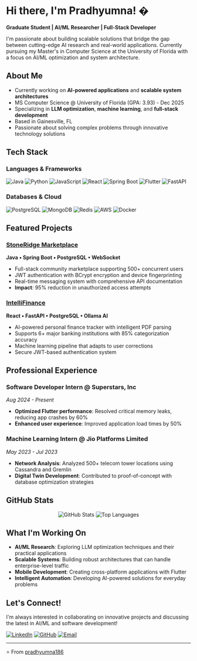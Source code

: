 # Hi there, I'm Pradhyumna! �

**Graduate Student | AI/ML Researcher | Full-Stack Developer**

I'm passionate about building scalable solutions that bridge the gap between cutting-edge AI research and real-world applications. Currently pursuing my Master's in Computer Science at the University of Florida with a focus on AI/ML optimization and system architecture.

##  About Me

-  Currently working on **AI-powered applications** and **scalable system architectures**
-  MS Computer Science @ University of Florida (GPA: 3.93) - Dec 2025
-  Specializing in **LLM optimization**, **machine learning**, and **full-stack development**
-  Based in Gainesville, FL
-  Passionate about solving complex problems through innovative technology solutions

##  Tech Stack

### Languages & Frameworks
![Java](https://img.shields.io/badge/Java-ED8B00?style=flat&logo=openjdk&logoColor=white)
![Python](https://img.shields.io/badge/Python-3776AB?style=flat&logo=python&logoColor=white)
![JavaScript](https://img.shields.io/badge/JavaScript-F7DF1E?style=flat&logo=javascript&logoColor=black)
![React](https://img.shields.io/badge/React-20232A?style=flat&logo=react&logoColor=61DAFB)
![Spring Boot](https://img.shields.io/badge/Spring_Boot-6DB33F?style=flat&logo=spring-boot&logoColor=white)
![Flutter](https://img.shields.io/badge/Flutter-02569B?style=flat&logo=flutter&logoColor=white)
![FastAPI](https://img.shields.io/badge/FastAPI-005571?style=flat&logo=fastapi)

### Databases & Cloud
![PostgreSQL](https://img.shields.io/badge/PostgreSQL-316192?style=flat&logo=postgresql&logoColor=white)
![MongoDB](https://img.shields.io/badge/MongoDB-4EA94B?style=flat&logo=mongodb&logoColor=white)
![Redis](https://img.shields.io/badge/Redis-DC382D?style=flat&logo=redis&logoColor=white)
![AWS](https://img.shields.io/badge/AWS-232F3E?style=flat&logo=amazon-aws&logoColor=white)
![Docker](https://img.shields.io/badge/Docker-2496ED?style=flat&logo=docker&logoColor=white)

##  Featured Projects

###  [StoneRidge Marketplace](https://github.com/pradhyumna186/stoneridge-marketplace)
**Java • Spring Boot • PostgreSQL • WebSocket**
- Full-stack community marketplace supporting 500+ concurrent users
- JWT authentication with BCrypt encryption and device fingerprinting
- Real-time messaging system with comprehensive API documentation
- **Impact**: 95% reduction in unauthorized access attempts

###  [IntelliFinance](https://github.com/pradhyumna186/intellifinance)
**React • FastAPI • PostgreSQL • Ollama AI**
- AI-powered personal finance tracker with intelligent PDF parsing
- Supports 6+ major banking institutions with 85% categorization accuracy
- Machine learning pipeline that adapts to user corrections
- Secure JWT-based authentication system

##  Professional Experience

### Software Developer Intern @ Superstars, Inc
*Aug 2024 - Present*
- **Optimized Flutter performance**: Resolved critical memory leaks, reducing app crashes by 60%
- **Enhanced user experience**: Improved application load times by 50%

### Machine Learning Intern @ Jio Platforms Limited
*May 2023 - Jul 2023*
- **Network Analysis**: Analyzed 500+ telecom tower locations using Cassandra and Gremlin
- **Digital Twin Development**: Contributed to proof-of-concept with database optimization strategies

##  GitHub Stats

<div align="center">
  <img src="https://github-readme-stats.vercel.app/api?username=pradhyumna186&show_icons=true&theme=radical&hide_border=true" alt="GitHub Stats" />
  <img src="https://github-readme-stats.vercel.app/api/top-langs/?username=pradhyumna186&layout=compact&theme=radical&hide_border=true" alt="Top Languages" />
</div>

##  What I'm Working On

-  **AI/ML Research**: Exploring LLM optimization techniques and their practical applications
-  **Scalable Systems**: Building robust architectures that can handle enterprise-level traffic
-  **Mobile Development**: Creating cross-platform applications with Flutter
-  **Intelligent Automation**: Developing AI-powered solutions for everyday problems

##  Let's Connect!

I'm always interested in collaborating on innovative projects and discussing the latest in AI/ML and software development!

[![LinkedIn](https://img.shields.io/badge/LinkedIn-0077B5?style=for-the-badge&logo=linkedin&logoColor=white)](https://linkedin.com/in/pradhyumna186)
[![GitHub](https://img.shields.io/badge/GitHub-100000?style=for-the-badge&logo=github&logoColor=white)](https://github.com/pradhyumna186)
[![Email](https://img.shields.io/badge/Email-D14836?style=for-the-badge&logo=gmail&logoColor=white)](mailto:pradhyumnareddymadhulapally@gmail.com)

---
⭐️ From [pradhyumna186](https://github.com/pradhyumna186)
